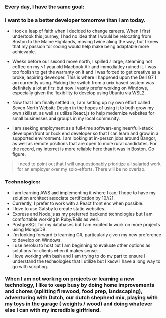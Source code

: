 ### Every day, I have the same goal:

### I want to be a better developer tomorrow than I am today.

- I took a leap of faith when I decided to change careers. When I first undertook this journey, I had no idea that I would be relocating from Boston to the Maine Highlands, moving twice along the way, but I knew that my passion for coding would help make being adaptable more achievable.

- Weeks before our second move north, I spilled a large, steaming hot coffee on my <1 year old Macbook Air and immediatley ruined it.  I was too foolish to get the warranty on it and I was forced to get creative as a broke, aspiring developer.  This is where I happened upon the Dell G7 I am currently using.  Making the switch from a unix based system was definitely a lot at first but now I vastly prefer working on Windows, especially given the flexibility to develop using Ubuntu via WSL2.

- Now that I am finally settled in, I am setting up my own effort called Seven North Website  Design in the hopes of using it to both grow my own skillset, as well as utilize React.js to help modernize websites for small businesses and groups in my local community.

- I am seeking employment as a full-time software-engineer/full-stack developer/front or back end developer so that I can learn and grow in a supported environment. I am looking at in-person jobs around Bangor, as well as remote positions that are open to more rural candidates.  For the record, my internet is more reliable here than it was in Boston. Go figure. 

> I need to point out that I will unquestionably prioritize all salaried work for an employer over my solo-efforts. There will be no overlap.

### Technologies:
- I am learning AWS and implementing it where I can; I hope to have my solution architect associate certification by 10//21.
- Currently, I prefer to work with a React front end when possible.
- I love to use Gatsby to create static websites.
- Express and Node.js as my preferred backend technologies but I am comfortable working in Ruby/Rails as well.
- PostgreSQL for my databases but I am excited to work on more projects using MongoDB.
- I'm looking forward to learning C#, particularly given my new preference to develop on Windows. 
- I use heroku to host but I am beginning to evaluate other options as solutions for clients when it makes sense.
- I love working with bash and I am trying to do my part to ensure I understand the technologies that I utilize but I know I have a long way to go with scripting. 

### When I am not working on projects or learning a new technology, I like to keep busy by doing home improvements and chores (splitting firewood, food prep, landscaping), adventuring with Dutch, our dutch shepherd mix, playing with my toys in the garage ( weights / wood) and doing whatever else I can with my incredible girlfriend.
